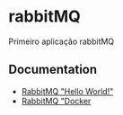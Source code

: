 # rabbitMQ

Primeiro aplicação rabbitMQ

## Documentation

- [RabbitMQ "Hello World!"](https://www.rabbitmq.com/tutorials/tutorial-one-javascript.html)
- [RabbitMQ "Docker](https://www.rabbitmq.com/download.html)
